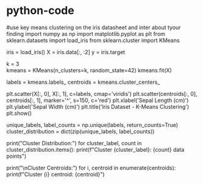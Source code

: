 # python-code
#use key means clustering on the iris datasheet  and inter about tyour finding
import numpy as np
import matplotlib.pyplot as plt
from sklearn.datasets import load_iris
from sklearn.cluster import KMeans


iris = load_iris()
X = iris.data[:, :2] 
y = iris.target


k = 3  
kmeans = KMeans(n_clusters=k, random_state=42)
kmeans.fit(X)

labels = kmeans.labels_
centroids = kmeans.cluster_centers_

plt.scatter(X[:, 0], X[:, 1], c=labels, cmap='viridis')
plt.scatter(centroids[:, 0], centroids[:, 1], marker='^', s=150, c='red')
plt.xlabel('Sepal Length (cm)')
plt.ylabel('Sepal Width (cm)')
plt.title('Iris Dataset - K-Means Clustering')
plt.show()

unique_labels, label_counts = np.unique(labels, return_counts=True)
cluster_distribution = dict(zip(unique_labels, label_counts))

print("Cluster Distribution:")
for cluster_label, count in cluster_distribution.items():
    print(f"Cluster {cluster_label}: {count} data points")

print("\nCluster Centroids:")
for i, centroid in enumerate(centroids):
    print(f"Cluster {i} centroid: {centroid}")
